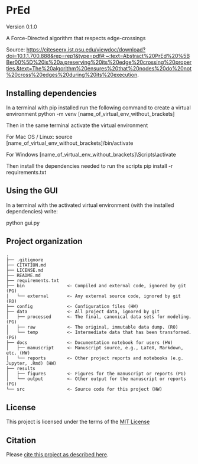 # PrEd

Version 0.1.0

A Force-Directed algorithm that respects edge-crossings

Source:
https://citeseerx.ist.psu.edu/viewdoc/download?doi=10.1.1.700.888&rep=rep1&type=pdf#:~:text=Abstract%20PrEd%20%5BBer00%5D%20is%20a,preserving%20its%20edge%20crossing%20properties.&text=The%20algorithm%20ensures%20that%20nodes%20do%20not%20cross%20edges%20during%20its%20execution.


## Installing dependencies
In a terminal with pip installed run the following command to create a virtual environment
python -m venv [name_of_virtual_env_without_brackets]

Then in the same terminal activate the virtual environment

For Mac OS / Linux:
source [name_of_virtual_env_without_brackets]/bin/activate

For Windows
[name_of_virtual_env_without_brackets]\Scripts\activate

Then install the dependencies needed to run the scripts
pip install -r requirements.txt

## Using the GUI
In a terminal with the activated virtual environment (with the installed dependencies) write:

python gui.py

## Project organization

```
.
├── .gitignore
├── CITATION.md
├── LICENSE.md
├── README.md
├── requirements.txt
├── bin                <- Compiled and external code, ignored by git (PG)
│   └── external       <- Any external source code, ignored by git (RO)
├── config             <- Configuration files (HW)
├── data               <- All project data, ignored by git
│   ├── processed      <- The final, canonical data sets for modeling. (PG)
│   ├── raw            <- The original, immutable data dump. (RO)
│   └── temp           <- Intermediate data that has been transformed. (PG)
├── docs               <- Documentation notebook for users (HW)
│   ├── manuscript     <- Manuscript source, e.g., LaTeX, Markdown, etc. (HW)
│   └── reports        <- Other project reports and notebooks (e.g. Jupyter, .Rmd) (HW)
├── results
│   ├── figures        <- Figures for the manuscript or reports (PG)
│   └── output         <- Other output for the manuscript or reports (PG)
└── src                <- Source code for this project (HW)

```


## License

This project is licensed under the terms of the [MIT License](/LICENSE.md)

## Citation

Please [cite this project as described here](/CITATION.md).
